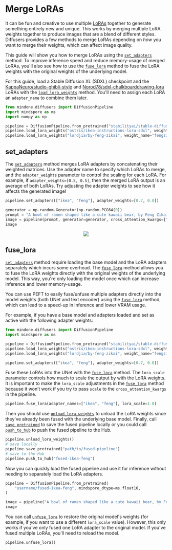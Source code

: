 <!--Copyright 2024 The HuggingFace Team. All rights reserved.

Licensed under the Apache License, Version 2.0 (the "License"); you may not use this file except in compliance with
the License. You may obtain a copy of the License at

http://www.apache.org/licenses/LICENSE-2.0

Unless required by applicable law or agreed to in writing, software distributed under the License is distributed on
an "AS IS" BASIS, WITHOUT WARRANTIES OR CONDITIONS OF ANY KIND, either express or implied. See the License for the
specific language governing permissions and limitations under the License.
-->

# Merge LoRAs

It can be fun and creative to use multiple [LoRAs]((https://huggingface.co/docs/peft/conceptual_guides/adapter#low-rank-adaptation-lora)) together to generate something entirely new and unique. This works by merging multiple LoRA weights together to produce images that are a blend of different styles. Diffusers provides a few methods to merge LoRAs depending on *how* you want to merge their weights, which can affect image quality.

This guide will show you how to merge LoRAs using the [`set_adapters`](https://mindspore-lab.github.io/mindone/latest/diffusers/api/loaders/peft/#mindone.diffusers.loaders.peft.PeftAdapterMixin.set_adapters) method. To improve inference speed and reduce memory-usage of merged LoRAs, you'll also see how to use the [`fuse_lora`](https://mindspore-lab.github.io/mindone/latest/diffusers/api/loaders/lora/#mindone.diffusers.loaders.lora_pipeline.StableDiffusionLoraLoaderMixin.fuse_lora) method to fuse the LoRA weights with the original weights of the underlying model.

For this guide, load a Stable Diffusion XL (SDXL) checkpoint and the [KappaNeuro/studio-ghibli-style](https://huggingface.co/KappaNeuro/studio-ghibli-style) and [Norod78/sdxl-chalkboarddrawing-lora](https://huggingface.co/Norod78/sdxl-chalkboarddrawing-lora) LoRAs with the [`load_lora_weights`](https://mindspore-lab.github.io/mindone/latest/diffusers/api/loaders/lora/#mindone.diffusers.loaders.lora_pipeline.StableDiffusionLoraLoaderMixin.load_lora_weights) method. You'll need to assign each LoRA an `adapter_name` to combine them later.

```py
from mindone.diffusers import DiffusionPipeline
import mindspore as ms
import numpy as np

pipeline = DiffusionPipeline.from_pretrained("stabilityai/stable-diffusion-xl-base-1.0", mindspore_dtype=ms.float16)
pipeline.load_lora_weights("ostris/ikea-instructions-lora-sdxl", weight_name="ikea_instructions_xl_v1_5.safetensors", adapter_name="ikea")
pipeline.load_lora_weights("lordjia/by-feng-zikai", weight_name="fengzikai_v1.0_XL.safetensors", adapter_name="feng")
```

## set_adapters

The [`set_adapters`](https://mindspore-lab.github.io/mindone/latest/diffusers/api/loaders/peft/#mindone.diffusers.loaders.peft.PeftAdapterMixin.set_adapters) method merges LoRA adapters by concatenating their weighted matrices. Use the adapter name to specify which LoRAs to merge, and the `adapter_weights` parameter to control the scaling for each LoRA. For example, if `adapter_weights=[0.5, 0.5]`, then the merged LoRA output is an average of both LoRAs. Try adjusting the adapter weights to see how it affects the generated image!

```py
pipeline.set_adapters(["ikea", "feng"], adapter_weights=[0.7, 0.8])

generator = np.random.Generator(np.random.PCG64(0))
prompt = "A bowl of ramen shaped like a cute kawaii bear, by Feng Zikai"
image = pipeline(prompt, generator=generator, cross_attention_kwargs={"scale": 1.0})[0][0]
image
```

<div style="display: flex; justify-content: center; align-items: flex-start; text-align: center; max-width: 98%; margin: 0 auto; gap: 1vw;">
    <img src="https://github.com/user-attachments/assets/d947dae6-e825-4478-89e6-02cdacf92c46"/>
</div>

## fuse_lora

[`set_adapters`](https://mindspore-lab.github.io/mindone/latest/diffusers/api/loaders/peft/#mindone.diffusers.loaders.peft.PeftAdapterMixin.set_adapters) method require loading the base model and the LoRA adapters separately which incurs some overhead. The [`fuse_lora`](https://mindspore-lab.github.io/mindone/latest/diffusers/api/loaders/lora/#mindone.diffusers.loaders.lora_base.LoraBaseMixin.fuse_lora) method allows you to fuse the LoRA weights directly with the original weights of the underlying model. This way, you're only loading the model once which can increase inference and lower memory-usage.

You can use PEFT to easily fuse/unfuse multiple adapters directly into the model weights (both UNet and text encoder) using the [`fuse_lora`](https://mindspore-lab.github.io/mindone/latest/diffusers/api/loaders/lora/#mindone.diffusers.loaders.lora_base.LoraBaseMixin.fuse_lora) method, which can lead to a speed-up in inference and lower VRAM usage.

For example, if you have a base model and adapters loaded and set as active with the following adapter weights:

```py
from mindone.diffusers import DiffusionPipeline
import mindspore as ms

pipeline = DiffusionPipeline.from_pretrained("stabilityai/stable-diffusion-xl-base-1.0", mindspore_dtype=ms.float16)
pipeline.load_lora_weights("ostris/ikea-instructions-lora-sdxl", weight_name="ikea_instructions_xl_v1_5.safetensors", adapter_name="ikea")
pipeline.load_lora_weights("lordjia/by-feng-zikai", weight_name="fengzikai_v1.0_XL.safetensors", adapter_name="feng")

pipeline.set_adapters(["ikea", "feng"], adapter_weights=[0.7, 0.8])
```

Fuse these LoRAs into the UNet with the [`fuse_lora`](https://mindspore-lab.github.io/mindone/latest/diffusers/api/loaders/lora/#mindone.diffusers.loaders.lora_base.LoraBaseMixin.fuse_lora) method. The `lora_scale` parameter controls how much to scale the output by with the LoRA weights. It is important to make the `lora_scale` adjustments in the [`fuse_lora`](https://mindspore-lab.github.io/mindone/latest/diffusers/api/loaders/lora/#mindone.diffusers.loaders.lora_base.LoraBaseMixin.fuse_lora) method because it won’t work if you try to pass `scale` to the `cross_attention_kwargs` in the pipeline.

```py
pipeline.fuse_lora(adapter_names=["ikea", "feng"], lora_scale=1.0)
```

Then you should use [`unload_lora_weights`](https://mindspore-lab.github.io/mindone/latest/diffusers/api/loaders/lora/#mindone.diffusers.loaders.lora_pipeline.StableDiffusionLoraLoaderMixin.unload_lora_weights) to unload the LoRA weights since they've already been fused with the underlying base model. Finally, call [`save_pretrained`](https://mindspore-lab.github.io/mindone/latest/diffusers/api/pipelines/overview/#mindone.diffusers.DiffusionPipeline.save_pretrained) to save the fused pipeline locally or you could call [`push_to_hub`](https://mindspore-lab.github.io/mindone/latest/diffusers/api/pipelines/overview/#mindone.diffusers.DiffusionPipeline.push_to_hub) to push the fused pipeline to the Hub.

```py
pipeline.unload_lora_weights()
# save locally
pipeline.save_pretrained("path/to/fused-pipeline")
# save to the Hub
pipeline.push_to_hub("fused-ikea-feng")
```

Now you can quickly load the fused pipeline and use it for inference without needing to separately load the LoRA adapters.

```py
pipeline = DiffusionPipeline.from_pretrained(
    "username/fused-ikea-feng", mindspore_dtype=ms.float16,
)

image = pipeline("A bowl of ramen shaped like a cute kawaii bear, by Feng Zikai", generator=np.random.Generator(np.random.PCG64(0)))[0][0]
image
```

You can call [`unfuse_lora`](https://mindspore-lab.github.io/mindone/latest/diffusers/api/loaders/lora/#mindone.diffusers.loaders.lora_base.LoraBaseMixin.unfuse_lora) to restore the original model's weights (for example, if you want to use a different `lora_scale` value). However, this only works if you've only fused one LoRA adapter to the original model. If you've fused multiple LoRAs, you'll need to reload the model.

```py
pipeline.unfuse_lora()
```

